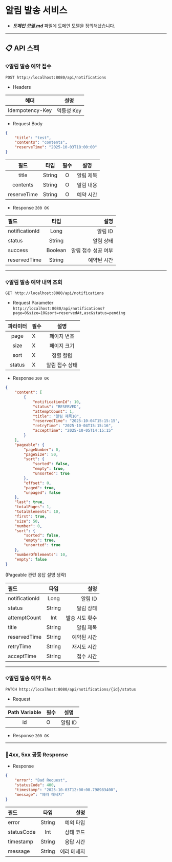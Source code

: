 # 알림 발송 서비스
- **_도메인 모델.md_** 파일에 도메인 모델을 정의해놨습니다.
---

## 📋 API 스펙
### 💡알림 발송 예약 접수

`POST http://localhost:8080/api/notifications`
- Headers <br>

|       헤더        |   설명    |
|:---------------:|:-------:|
| Idempotency-Key | 멱등성 Key |

- Request Body

```json
{
    "title": "test",
    "contents": "contents",
    "reserveTime": "2025-10-03T18:00:00"
}
```

|     필드      |   타입   | 필수 |  설명   |
|:-----------:|:------:|:--:|:-----:|
|    title    | String | O  | 알림 제목 |
|  contents   | String | O  | 알림 내용 |
| reserveTime | String | O  | 예약 시간 |

- Response `200 OK`

| 필드             |   타입    |          설명 |
|:---------------|:-------:|------------:|
| notificationId |  Long   |       알림 ID |
| status         | String  |       알림 상태 |
| success        | Boolean | 알림 접수 성공 여부 |
| reservedTime   | String  |      예약된 시간 |

---

### 💡알림 발송 예약 내역 조회
`GET http://localhost:8080/api/notifications`

- Request Parameter <br>
`http://localhost:8080/api/notifications?page=0&size=10&sort=reservedAt,asc&status=pending`

|  파라미터  | 필수 |    설명    |
|:------:|:---|:--------:|
|  page  | X  |  페이지 번호  |
|  size  | X  |  페이지 크기  |
|  sort  | X  |  정렬 컬럼   |
| status | X  | 알림 접수 상태 |

- Response `200 OK` <br>

```json
{
    "content": [
        {
            "notificationId": 10,
            "status": "RESERVED",
            "attemptCount": 1,
            "title": "알림 제목10",
            "reservedTime": "2025-10-04T15:15:15",
            "retryTime": "2025-10-04T15:15:16",
            "acceptTime": "2025-10-05T14:15:15"
        }
    ],
    "pageable": {
        "pageNumber": 0,
        "pageSize": 50,
        "sort": {
            "sorted": false,
            "empty": true,
            "unsorted": true
        },
        "offset": 0,
        "paged": true,
        "unpaged": false
    },
    "last": true,
    "totalPages": 1,
    "totalElements": 10,
    "first": true,
    "size": 50,
    "number": 0,
    "sort": {
        "sorted": false,
        "empty": true,
        "unsorted": true
    },
    "numberOfElements": 10,
    "empty": false
}
```
(Pageable 관련 응답 설명 생략)

| 필드             |   타입    |       설명 |
|:---------------|:-------:|---------:|
| notificationId |  Long   |    알림 ID |
| status         | String  |    알림 상태 |
| attemptCount        | Int | 발송 시도 횟수 |
| title   | String  |    알림 제목 |
| reservedTime   | String  |   예약된 시간 |
| retryTime   | String  |   재시도 시간 |
| acceptTime   | String  |    접수 시간 |

---

### 💡알림 발송 예약 취소
`PATCH http://localhost:8080/api/notifications/{id}/status`

- Request

|  Path Variable  | 필수 |    설명    |
|:------:|:---|:--------:|
|  id  | O  |  알림 ID  |

- Response `200 OK`

---

### 📌4xx, 5xx 공통 Response
- Response

```json
{
    "error": "Bad Request",
    "statusCode": 400,
    "timestamp": "2025-10-03T12:00:00.798983400",
    "message": "에러 메세지"
}
```

| 필드             |   타입    |     설명 |
|:---------------|:-------:|-------:|
| error |  String   |  예외 타입 |
| statusCode         | Int  |  상태 코드 |
| timestamp        | String |  응답 시간 |
| message   | String  | 에러 메세지 |
